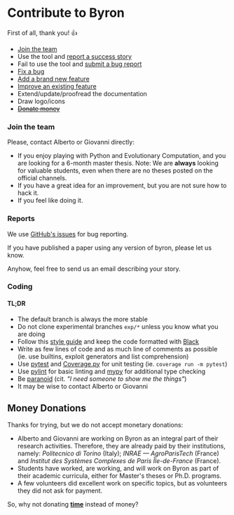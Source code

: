 Contribute to Byron
===================

First of all, thank you! :+1:

* [Join the team](#join-the-team)
* Use the tool and [report a success story](#report)
* Fail to use the tool and [submit a bug report](#report)
* [Fix a bug](#coding)
* [Add a brand new feature](#coding)
* [Improve an existing feature](#coding)
* Extend/update/proofread the documentation
* Draw logo/icons
* [~~Donate money~~](#money-donations)

### Join the team

Please, contact Alberto or Giovanni directly:

* If you enjoy playing with Python and Evolutionary Computation, and you are looking for a 6-month master thesis. Note: We are **always** looking for valuable students, even when there are no theses posted on the official channels.
* If you have a great idea for an improvement, but you are not sure how to hack it.
* If you feel like doing it.

### Reports

We use [GitHub's issues](https://github.com/cad-polito-it/byron/issues) for bug reporting. 

If you have published a paper using any version of byron, please let us know.

Anyhow, feel free to send us an email describing your story. 

### Coding

#### TL;DR

* The default branch is always the more stable
* Do not clone experimental branches `exp/*` unless you know what you are doing
* Follow this [style guide](https://github.com/squillero/style/blob/master/python.md) and keep the code formatted with [Black](https://black.readthedocs.io/en/stable/)
* Write as few lines of code and as much line of comments as possible (ie. use builtins, exploit generators and list comprehension)
* Use [pytest](https://docs.pytest.org/) and [Coverage.py](https://coverage.readthedocs.io/) for unit testing (ie. `coverage run -m pytest`)
* Use [pylint](https://mypy-lang.org/) for basic linting and [mypy](https://mypy-lang.org/) for additional type checking
* Be [paranoid](./PARANOIA.md) (cit. *"I need someone to show me the things"*)
* It may be wise to contact Alberto or Giovanni 

## Money Donations

Thanks for trying, but we do not accept monetary donations:

* Alberto and Giovanni are working on Byron as an integral part of their research activities. Therefore, they are already paid by their institutions, namely: *Politecnico di Torino* (Italy); *INRAE — AgroParisTech* (France) and *Institut des Systèmes Complexes de Paris Île-de-France* (France).
* Students have worked, are working, and will work on Byron as part of their academic curricula, either for Master's theses or Ph.D. programs.
* A few volunteers did excellent work on specific topics, but as volunteers they did not ask for payment.

So, why not donating [**time**](#join-the-team) instead of money?
